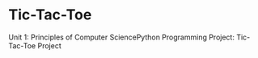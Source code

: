 # Tic-Tac-Toe
Unit 1: Principles of Computer SciencePython Programming Project: Tic-Tac-Toe Project
